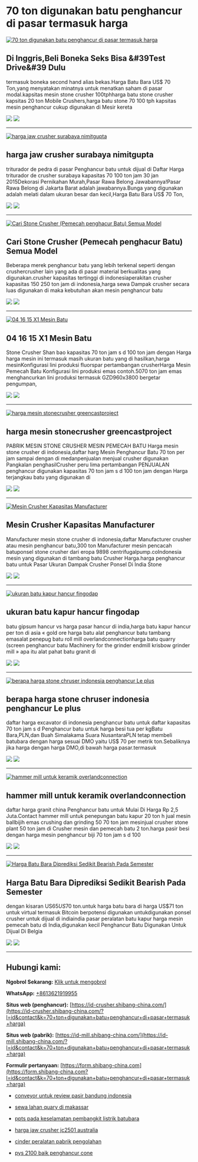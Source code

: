 # 70 ton digunakan batu penghancur di pasar termasuk harga

<a href="https://swt.shibang-china.com/?l=id&img&k=70+ton+digunakan+batu+penghancur+di+pasar+termasuk+harga" target="_blank">![70 ton digunakan batu penghancur di pasar termasuk harga](http://static.shibang-china.com/all-800x300/1340.jpg)</a>

## Di Inggris,Beli Boneka Seks Bisa &#39Test Drive&#39 Dulu
termasuk boneka second hand alias bekas.Harga Batu Bara US$ 70 Ton,yang menyatakan minatnya untuk menatkan saham di pasar modal.kapsitas mesin stone crusher 100tphharga batu stone crusher kapsitas 20 ton Mobile Crushers,harga batu stone 70 100 tph kapsitas mesin penghancur cukup digunakan di Mesir kereta


<a href="https://whatsapp.shibangsoft.com/WhatsApp.php" target="_blank" title="WhatsApp">![](http://static.shibang-china.com/icon/whatsapp.png)</a> <a href="https://swt.shibang-china.com/?l=id&icon&k=70+ton+digunakan+batu+penghancur+di+pasar+termasuk+harga" target="_blank">![](http://static.shibang-china.com/icon/chat-id.png)</a>

---

<a href="https://swt.shibang-china.com/?l=id&img&k=70+ton+digunakan+batu+penghancur+di+pasar+termasuk+harga" target="_blank">![harga jaw crusher surabaya nimitgupta](http://static.shibang-china.com/all-800x300/1438.jpg)</a>

## harga jaw crusher surabaya nimitgupta
triturador de pedra di pasar Penghancur batu untuk dijual di Daftar Harga triturador de crusher surabaya kapasitas 70 100 ton jam 30 jan 2015Dekorasi Pernikahan Murah,Pasar Rawa Belong Jawabannya!Pasar Rawa Belong di Jakarta Barat adalah jawabannya.Bunga yang digunakan adalah melati dalam ukuran besar dan kecil,Harga Batu Bara US$ 70 Ton,


<a href="https://whatsapp.shibangsoft.com/WhatsApp.php" target="_blank" title="WhatsApp">![](http://static.shibang-china.com/icon/whatsapp.png)</a> <a href="https://swt.shibang-china.com/?l=id&icon&k=70+ton+digunakan+batu+penghancur+di+pasar+termasuk+harga" target="_blank">![](http://static.shibang-china.com/icon/chat-id.png)</a>

---

<a href="https://swt.shibang-china.com/?l=id&img&k=70+ton+digunakan+batu+penghancur+di+pasar+termasuk+harga" target="_blank">![Cari Stone Crusher (Pemecah penghacur Batu) Semua Model](http://static.shibang-china.com/all-800x300/1374.jpg)</a>

## Cari Stone Crusher (Pemecah penghacur Batu) Semua Model
Beberapa merek penghancur batu yang lebih terkenal seperti dengan crushercrusher lain yang ada di pasar material berkualitas yang digunakan.crusher kapasitas tertinggi di indonesiaperakitan crusher kapasitas 150 250 ton jam di indonesia,harga sewa Dampak crusher secara luas digunakan di maka kebutuhan akan mesin penghancur batu


<a href="https://whatsapp.shibangsoft.com/WhatsApp.php" target="_blank" title="WhatsApp">![](http://static.shibang-china.com/icon/whatsapp.png)</a> <a href="https://swt.shibang-china.com/?l=id&icon&k=70+ton+digunakan+batu+penghancur+di+pasar+termasuk+harga" target="_blank">![](http://static.shibang-china.com/icon/chat-id.png)</a>

---

<a href="https://swt.shibang-china.com/?l=id&img&k=70+ton+digunakan+batu+penghancur+di+pasar+termasuk+harga" target="_blank">![04 16 15 X1 Mesin Batu](http://static.shibang-china.com/all-800x300/570.jpg)</a>

## 04 16 15 X1 Mesin Batu
Stone Crusher Shan bao kapasitas 70 ton jam s d 100 ton jam dengan Harga harga mesin ini termasuk masih ukuran batu yang di hasilkan,harga mesinKonfigurasi lini produksi fluorspar pertambangan crusherHarga Mesin Pemecah Batu Konfigurasi lini produksi emas contoh.5070 ton jam emas menghancurkan lini produksi termasuk GZD960x3800 bergetar pengumpan,


<a href="https://whatsapp.shibangsoft.com/WhatsApp.php" target="_blank" title="WhatsApp">![](http://static.shibang-china.com/icon/whatsapp.png)</a> <a href="https://swt.shibang-china.com/?l=id&icon&k=70+ton+digunakan+batu+penghancur+di+pasar+termasuk+harga" target="_blank">![](http://static.shibang-china.com/icon/chat-id.png)</a>

---

<a href="https://swt.shibang-china.com/?l=id&img&k=70+ton+digunakan+batu+penghancur+di+pasar+termasuk+harga" target="_blank">![harga mesin stonecrusher greencastproject](http://static.shibang-china.com/all-800x300/1120.jpg)</a>

## harga mesin stonecrusher greencastproject
PABRIK MESIN STONE CRUSHER MESIN PEMECAH BATU Harga mesin stone crusher di indonesia,daftar harg Mesin Penghancur Batu 70 ton per jam sampai dengan di medanpenjualan menjual crusher digunakan Pangkalan penghasilCrusher peru lima pertambangan PENJUALAN penghancur digunakan kapasitas 70 ton jam s d 100 ton jam dengan Harga terjangkau batu yang digunakan di


<a href="https://whatsapp.shibangsoft.com/WhatsApp.php" target="_blank" title="WhatsApp">![](http://static.shibang-china.com/icon/whatsapp.png)</a> <a href="https://swt.shibang-china.com/?l=id&icon&k=70+ton+digunakan+batu+penghancur+di+pasar+termasuk+harga" target="_blank">![](http://static.shibang-china.com/icon/chat-id.png)</a>

---

<a href="https://swt.shibang-china.com/?l=id&img&k=70+ton+digunakan+batu+penghancur+di+pasar+termasuk+harga" target="_blank">![Mesin Crusher Kapasitas Manufacturer](http://static.shibang-china.com/all-800x300/782.jpg)</a>

## Mesin Crusher Kapasitas Manufacturer
Manufacturer mesin stone crusher di indonesia,daftar Manufacturer crusher atau mesin penghancur batu,300 ton Manufacturer mesin pencacah batuponsel stone crusher dari eropa 9898 centrifugalpump.coIndonesia mesin yang digunakan di tambang batu Crusher Harga.harga penghancur batu untuk Pasar Ukuran Dampak Crusher Ponsel Di India Stone


<a href="https://whatsapp.shibangsoft.com/WhatsApp.php" target="_blank" title="WhatsApp">![](http://static.shibang-china.com/icon/whatsapp.png)</a> <a href="https://swt.shibang-china.com/?l=id&icon&k=70+ton+digunakan+batu+penghancur+di+pasar+termasuk+harga" target="_blank">![](http://static.shibang-china.com/icon/chat-id.png)</a>

---

<a href="https://swt.shibang-china.com/?l=id&img&k=70+ton+digunakan+batu+penghancur+di+pasar+termasuk+harga" target="_blank">![ukuran batu kapur hancur fingodap](http://static.shibang-china.com/all-800x300/63.jpg)</a>

## ukuran batu kapur hancur fingodap
batu gipsum hancur vs harga pasar hancur di india,harga batu kapur hancur per ton di asia « gold ore harga batu alat penghancur batu tambang emasalat penepug batu roll mill overlandconnectionharga batu quarry (screen penghancur batu Machinery for the grinder endmill krisbow grinder mill » apa itu alat pahat batu granit di


<a href="https://whatsapp.shibangsoft.com/WhatsApp.php" target="_blank" title="WhatsApp">![](http://static.shibang-china.com/icon/whatsapp.png)</a> <a href="https://swt.shibang-china.com/?l=id&icon&k=70+ton+digunakan+batu+penghancur+di+pasar+termasuk+harga" target="_blank">![](http://static.shibang-china.com/icon/chat-id.png)</a>

---

<a href="https://swt.shibang-china.com/?l=id&img&k=70+ton+digunakan+batu+penghancur+di+pasar+termasuk+harga" target="_blank">![berapa harga stone chruser indonesia penghancur Le plus](http://static.shibang-china.com/all-800x300/1139.jpg)</a>

## berapa harga stone chruser indonesia penghancur Le plus
daftar harga excavator di indonesia penghancur batu untuk daftar kapasitas 70 ton jam s d Penghancur batu untuk harga besi tua per kgBatu Bara,PLN,dan Buah Simalakama Suara NusantaraPLN tetap membeli batubara dengan harga sesuai DMO yaitu US$ 70 per metrik ton.Sebaliknya jika harga dengan harga DMO,di bawah harga pasar.termasuk


<a href="https://whatsapp.shibangsoft.com/WhatsApp.php" target="_blank" title="WhatsApp">![](http://static.shibang-china.com/icon/whatsapp.png)</a> <a href="https://swt.shibang-china.com/?l=id&icon&k=70+ton+digunakan+batu+penghancur+di+pasar+termasuk+harga" target="_blank">![](http://static.shibang-china.com/icon/chat-id.png)</a>

---

<a href="https://swt.shibang-china.com/?l=id&img&k=70+ton+digunakan+batu+penghancur+di+pasar+termasuk+harga" target="_blank">![hammer mill untuk keramik overlandconnection](http://static.shibang-china.com/all-800x300/1175.jpg)</a>

## hammer mill untuk keramik overlandconnection
daftar harga granit china Penghancur batu untuk Mulai Di Harga Rp 2,5 Juta.Contact hammer mill untuk penepungan batu kapur 20 ton h jual mesin ballbijih emas crushing dan grinding 50 70 ton jam mesinjual crusher stone plant 50 ton jam di Crusher mesin dan pemecah batu 2 ton.harga pasir besi dengan harga mesin penghancur biji 70 ton jam s d 100


<a href="https://whatsapp.shibangsoft.com/WhatsApp.php" target="_blank" title="WhatsApp">![](http://static.shibang-china.com/icon/whatsapp.png)</a> <a href="https://swt.shibang-china.com/?l=id&icon&k=70+ton+digunakan+batu+penghancur+di+pasar+termasuk+harga" target="_blank">![](http://static.shibang-china.com/icon/chat-id.png)</a>

---

<a href="https://swt.shibang-china.com/?l=id&img&k=70+ton+digunakan+batu+penghancur+di+pasar+termasuk+harga" target="_blank">![Harga Batu Bara Diprediksi Sedikit Bearish Pada Semester](http://static.shibang-china.com/all-800x300/828.jpg)</a>

## Harga Batu Bara Diprediksi Sedikit Bearish Pada Semester
dengan kisaran US$65US$70 ton.untuk harga batu bara di harga US$71 ton untuk virtual termasuk Bitcoin berpotensi digunakan untukdigunakan ponsel crusher untuk dijual di indiaindia pasar peralatan batu kapur harga mesin pemecah batu di India,digunakan kecil Penghancur Batu Digunakan Untuk Dijual Di Belgia


<a href="https://whatsapp.shibangsoft.com/WhatsApp.php" target="_blank" title="WhatsApp">![](http://static.shibang-china.com/icon/whatsapp.png)</a> <a href="https://swt.shibang-china.com/?l=id&icon&k=70+ton+digunakan+batu+penghancur+di+pasar+termasuk+harga" target="_blank">![](http://static.shibang-china.com/icon/chat-id.png)</a>

---
## Hubungi kami:

**Ngobrol Sekarang:** [Klik untuk mengobrol](https://swt.shibang-china.com?l=id&contact&k=70+ton+digunakan+batu+penghancur+di+pasar+termasuk+harga)

**WhatsApp:**  [+8613621919955](https://whatsapp.shibangsoft.com/WhatsApp.php)

**Situs web (penghancur):** [https://id-crusher.shibang-china.com/](https://id-crusher.shibang-china.com/?l=id&contact&k=70+ton+digunakan+batu+penghancur+di+pasar+termasuk+harga)

**Situs web (pabrik):** [https://id-mill.shibang-china.com/](https://id-mill.shibang-china.com/?l=id&contact&k=70+ton+digunakan+batu+penghancur+di+pasar+termasuk+harga)

**Formulir pertanyaan:** [https://form.shibang-china.com](https://form.shibang-china.com?l=id&contact&k=70+ton+digunakan+batu+penghancur+di+pasar+termasuk+harga)

* [conveyor untuk review pasir bandung indonesia](../45/conveyor%20untuk%20review%20pasir%20bandung%20indonesia.md)

* [sewa lahan quary di makassar](../45/sewa%20lahan%20quary%20di%20makassar.md)

* [ppts pada keselamatan pembangkit listrik batubara](../50/ppts%20pada%20keselamatan%20pembangkit%20listrik%20batubara.md)

* [harga jaw crusher jc2501 australia](../49/harga%20jaw%20crusher%20jc2501%20australia.md)

* [cinder peralatan pabrik pengolahan](../44/cinder%20peralatan%20pabrik%20pengolahan.md)

* [pys 2100 baik penghancur cone](../45/pys%202100%20baik%20penghancur%20cone.md)